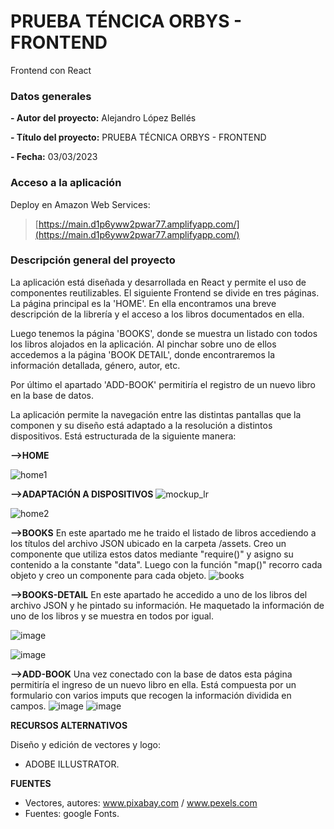 # PRUEBA TÉNCICA ORBYS - FRONTEND
Frontend con React

### Datos generales

**- Autor del proyecto:** Alejandro López Bellés

**- Título del proyecto:** PRUEBA TÉCNICA ORBYS - FRONTEND

**- Fecha:** 03/03/2023

 ### Acceso a la aplicación
 
 Deploy en Amazon Web Services:

> [https://main.d1p6yww2pwar77.amplifyapp.com/](https://main.d1p6yww2pwar77.amplifyapp.com/)


 ### Descripción general del proyecto 

La aplicación está diseñada y desarrollada en React y permite el uso de componentes reutilizables. El siguiente Frontend se divide en tres páginas. 
La página principal es la 'HOME'. En ella encontramos una breve descripción de la librería y el acceso a los libros documentados en ella. 

Luego tenemos la página 'BOOKS', donde se muestra un listado con todos los libros alojados en la aplicación. Al pinchar sobre uno de ellos accedemos a la página 'BOOK DETAIL', donde encontraremos la información detallada, género, autor, etc. 

Por último el apartado 'ADD-BOOK' permitiría el registro de un nuevo libro en la base de datos. 

La aplicación permite la navegación entre las distintas pantallas que la componen y su diseño está adaptado a la resolución a distintos dispositivos. Está estructurada de la siguiente manera:

**-->HOME** 

![home1](https://user-images.githubusercontent.com/113507322/222691062-0efbbad0-3aed-47aa-ad6d-aae2b4cc230a.png)

**-->ADAPTACIÓN A DISPOSITIVOS**
![mockup_lr](https://user-images.githubusercontent.com/113507322/222693050-088cec3d-dd6a-4a9f-946f-954b3cec7dd4.png)



![home2](https://user-images.githubusercontent.com/113507322/222691042-007f4689-d9b2-47c3-bedb-53ab6ffddd95.png)

**-->BOOKS** 
En este apartado me he traido el listado de libros accediendo a los títulos del archivo JSON ubicado en la carpeta /assets. Creo un componente que utiliza estos datos mediante "require()" y asigno su contenido a la constante "data". Luego con la función "map()" recorro cada objeto y creo un componente para cada objeto. 
![books](https://user-images.githubusercontent.com/113507322/222691566-b6938ca1-d358-47fc-9c3b-22156190c655.png)

**-->BOOKS-DETAIL** 
En este apartado he accedido a uno de los libros del archivo JSON y he pintado su información. He maquetado la información de uno de los libros y se muestra en todos por igual. 

![image](https://user-images.githubusercontent.com/113507322/222692106-57ba4200-5678-4e57-8ac3-5b704207a040.png)

![image](https://user-images.githubusercontent.com/113507322/222692204-59df21e4-ca78-4fef-874f-7a311c9ae337.png)

**-->ADD-BOOK** 
Una vez conectado con la base de datos esta página permitiría el ingreso de un nuevo libro en ella. Está compuesta por un formulario con varios imputs que recogen la información dividida en campos. 
![image](https://user-images.githubusercontent.com/113507322/222692429-1d4cee12-e922-4c01-9084-394c5942c66d.png)
![image](https://user-images.githubusercontent.com/113507322/222692557-90228327-5a17-4443-8636-de3d0218819c.png)

**RECURSOS ALTERNATIVOS**

Diseño y edición de vectores y logo:
  - ADOBE ILLUSTRATOR. 

**FUENTES**

- Vectores, autores:  www.pixabay.com / www.pexels.com
- Fuentes: google Fonts. 

